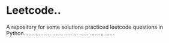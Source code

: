 # Leetcode..
A repository for some solutions practiced leetcode questions in Python.................. ....... ..... ... ...... ......... ...... 
